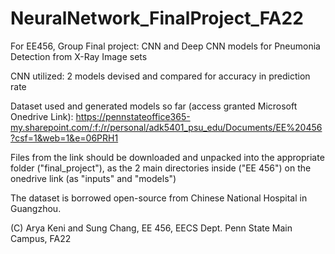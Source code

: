 # NeuralNetwork_FinalProject_FA22
For EE456, Group Final project: CNN and Deep CNN models for Pneumonia Detection from X-Ray Image sets

CNN utilized: 2 models devised and compared for accuracy in prediction rate

Dataset used and generated models so far (access granted Microsoft Onedrive Link): https://pennstateoffice365-my.sharepoint.com/:f:/r/personal/adk5401_psu_edu/Documents/EE%20456?csf=1&web=1&e=06PRH1

Files from the link should be downloaded and unpacked into the appropriate folder ("final_project"), as the 2 main directories inside ("EE 456") on the onedrive link (as "inputs" and "models")

The dataset is borrowed open-source from Chinese National Hospital in Guangzhou. 

(C) Arya Keni and Sung Chang, EE 456, EECS Dept. Penn State Main Campus, FA22
